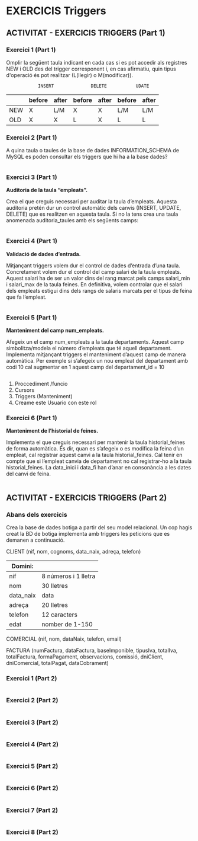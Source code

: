 # EXERCICIS Triggers

## ACTIVITAT - EXERCICIS TRIGGERS (Part 1)

### **Exercici 1 (Part 1)**

Omplir la següent taula indicant en cada cas si es pot accedir als registres NEW i OLD des del trigger corresponent i, en cas afirmatiu, quin tipus d'operació és pot realitzar (L(llegir) o M(modificar)).

                INSERT              DELETE           UDATE

| | before | after | before | after | before | after |
| --- | --- | --- | --- | --- | --- | --- |
| NEW |  X  | L/M |  X  |  X  | L/M | L/M |
| OLD |  X  |  X  |  L  |  X  |  L  |  L  |

### **Exercici 2 (Part 1)**

A quina taula o taules de la base de dades INFORMATION_SCHEMA de MySQL es poden consultar els triggers que hi ha a la base dades?

```mysql

```

### **Exercici 3 (Part 1)**

**Auditoria de la taula “empleats”.**

Crea el que creguis necessari per auditar la taula d’empleats. Aquesta auditoria pretén dur un control automàtic dels canvis (INSERT, UPDATE, DELETE) que es realitzen en aquesta taula. Si no la tens crea una taula anomenada auditoria_taules amb els següents camps:

```mysql

```

### **Exercici 4 (Part 1)**

**Validació de dades d’entrada.**

Mitjançant triggers volem dur el control de dades d’entrada d’una taula. Concretament volem dur el control del camp salari de la taula empleats. Aquest salari ha de ser un valor dins del rang marcat pels camps salari_min i salari_max de la taula feines. En definitiva, volem controlar que el salari dels empleats estigui dins dels rangs de salaris marcats per el tipus de feina que fa l’empleat.

```mysql

```

### **Exercici 5 (Part 1)**

**Manteniment del camp num_empleats.**

Afegeix un el camp num_empleats a la taula departaments. Aquest camp simbolitza/modela el número d’empleats que té aquell departament. Implementa mitjançant triggers el manteniment d’aquest camp de manera automàtica. Per exemple si s’afegeix un nou empleat del departament amb codi 10 cal augmentar en 1 aquest camp del departament_id = 10

```mysql

```

1. Proccediment /funcio
2. Cursors
3. Triggers (Manteniment)
4. Creame este Usuario con este rol

### **Exercici 6 (Part 1)**

**Manteniment de l’historial de feines.**

Implementa el que creguis necessari per mantenir la taula historial_feines de forma automàtica. És dir, quan es s’afegeix o es modifica la feina d’un empleat, cal registrar aquest canvi a la taula historial_feines. 
Cal tenir en compte que si l’empleat canvia de departament no cal registrar-ho a la taula historial_feines.
La data_inici i data_fi han d’anar en consonància a les dates del canvi de feina.

```mysql

```

## ACTIVITAT - EXERCICIS TRIGGERS (Part 2)

### **Abans dels exercicis**

Crea la base de dades botiga a partir del seu model relacional. Un cop hagis creat la BD de botiga implementa amb triggers les peticions que es demanen a continuació.

CLIENT (nif, nom, cognoms, data_naix, adreça, telefon)

| Domini: |  |
| --- | --- |
| nif | 8 números i 1 lletra|
|nom | 30 lletres|
|data_naix | data|
|adreça | 20 lletres|
|telefon | 12 caracters|
|edat | nomber de 1-150 |

COMERCIAL (nif, nom, dataNaix, telefon, email)

FACTURA (numFactura, dataFactura, baseImponible, tipusIva, totalIva, totalFactura, formaPagament, observacions, comissió, dniClient, dniComercial, totalPagat, dataCobrament)


### **Exercici 1 (Part 2)**

```mysql

```

### **Exercici 2 (Part 2)**

```mysql

```

### **Exercici 3 (Part 2)**

```mysql

```

### **Exercici 4 (Part 2)**

```mysql

```

### **Exercici 5 (Part 2)**

```mysql

```

### **Exercici 6 (Part 2)**

```mysql

```

### **Exercici 7 (Part 2)**

```mysql

```

### **Exercici 8 (Part 2)**

```mysql

```
